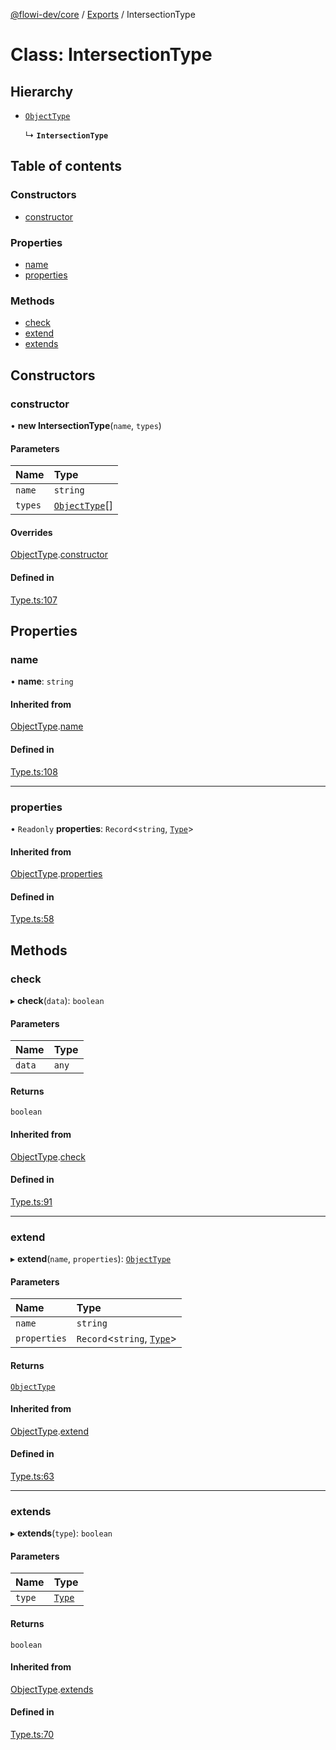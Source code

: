 [@flowi-dev/core](../README.md) / [Exports](../modules.md) / IntersectionType

# Class: IntersectionType

## Hierarchy

- [`ObjectType`](ObjectType.md)

  ↳ **`IntersectionType`**

## Table of contents

### Constructors

- [constructor](IntersectionType.md#constructor)

### Properties

- [name](IntersectionType.md#name)
- [properties](IntersectionType.md#properties)

### Methods

- [check](IntersectionType.md#check)
- [extend](IntersectionType.md#extend)
- [extends](IntersectionType.md#extends)

## Constructors

### constructor

• **new IntersectionType**(`name`, `types`)

#### Parameters

| Name | Type |
| :------ | :------ |
| `name` | `string` |
| `types` | [`ObjectType`](ObjectType.md)[] |

#### Overrides

[ObjectType](ObjectType.md).[constructor](ObjectType.md#constructor)

#### Defined in

[Type.ts:107](https://github.com/flowi-dev/core/blob/b837f04/src/classes/Type.ts#L107)

## Properties

### name

• **name**: `string`

#### Inherited from

[ObjectType](ObjectType.md).[name](ObjectType.md#name)

#### Defined in

[Type.ts:108](https://github.com/flowi-dev/core/blob/b837f04/src/classes/Type.ts#L108)

___

### properties

• `Readonly` **properties**: `Record`<`string`, [`Type`](Type.md)\>

#### Inherited from

[ObjectType](ObjectType.md).[properties](ObjectType.md#properties)

#### Defined in

[Type.ts:58](https://github.com/flowi-dev/core/blob/b837f04/src/classes/Type.ts#L58)

## Methods

### check

▸ **check**(`data`): `boolean`

#### Parameters

| Name | Type |
| :------ | :------ |
| `data` | `any` |

#### Returns

`boolean`

#### Inherited from

[ObjectType](ObjectType.md).[check](ObjectType.md#check)

#### Defined in

[Type.ts:91](https://github.com/flowi-dev/core/blob/b837f04/src/classes/Type.ts#L91)

___

### extend

▸ **extend**(`name`, `properties`): [`ObjectType`](ObjectType.md)

#### Parameters

| Name | Type |
| :------ | :------ |
| `name` | `string` |
| `properties` | `Record`<`string`, [`Type`](Type.md)\> |

#### Returns

[`ObjectType`](ObjectType.md)

#### Inherited from

[ObjectType](ObjectType.md).[extend](ObjectType.md#extend)

#### Defined in

[Type.ts:63](https://github.com/flowi-dev/core/blob/b837f04/src/classes/Type.ts#L63)

___

### extends

▸ **extends**(`type`): `boolean`

#### Parameters

| Name | Type |
| :------ | :------ |
| `type` | [`Type`](Type.md) |

#### Returns

`boolean`

#### Inherited from

[ObjectType](ObjectType.md).[extends](ObjectType.md#extends)

#### Defined in

[Type.ts:70](https://github.com/flowi-dev/core/blob/b837f04/src/classes/Type.ts#L70)
